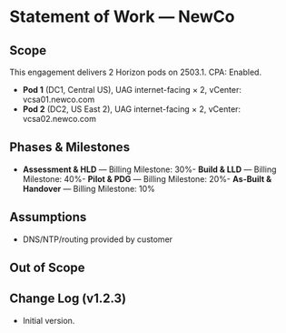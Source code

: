 # Statement of Work — NewCo

## Scope
This engagement delivers 2 Horizon pods on 2503.1.
CPA: Enabled.

- **Pod 1** (DC1, Central US), UAG internet-facing × 2, vCenter: vcsa01.newco.com
- **Pod 2** (DC2, US East 2), UAG internet-facing × 2, vCenter: vcsa02.newco.com

## Phases & Milestones
- **Assessment & HLD** — Billing Milestone: 30%- **Build & LLD** — Billing Milestone: 40%- **Pilot & PDG** — Billing Milestone: 20%- **As-Built & Handover** — Billing Milestone: 10%
## Assumptions
- DNS/NTP/routing provided by customer
## Out of Scope

## Change Log (v1.2.3)
- Initial version.
